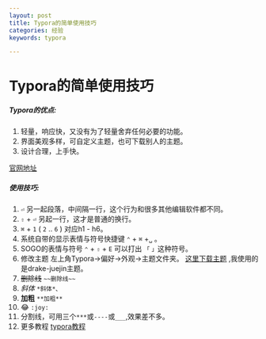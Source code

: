 ```yaml
---
layout: post
title: Typora的简单使用技巧
categories: 经验
keywords: typora

---
```


#  Typora的简单使用技巧

##### Typora的优点:

1. 轻量，响应快，又没有为了轻量舍弃任何必要的功能。
2. 界面美观多样，可自定义主题，也可下载别人的主题。
3. 设计合理，上手快。

[官网地址](https://typora.io/)

##### 使用技巧:

1. `⏎` 另一起段落，中间隔一行，这个行为和很多其他编辑软件都不同。
2. `⇧` + `⏎` 另起一行，这才是普通的换行。
3. `⌘` + `1` ( `2` .. `6` ) 对应h1 - h6。
4. 系统自带的显示表情与符号快捷键   `⌃` + `⌘` +` ␣ ` 。
5. SOGO的表情与符号 `⌃` + `⇧` + `E`  可以打出 `「` `」`这种符号。
6. 修改主题 左上角Typora->偏好->外观->主题文件夹。 [这里下载主题](https://theme.typora.io/) ,我使用的是drake-juejin主题。
6. ~~删除线~~  `~~删除线~~`
6. *斜体*  `*斜体*、`
6. **加粗** `**加粗**`
6. :joy: `:joy:`
6. 分割线，可用三个`***`或`----`或`___`,效果差不多。
7. 更多教程 [typora教程](https://knifelees3.github.io/2020/03/02/C_教程-Typora使用技巧/#Overview)

